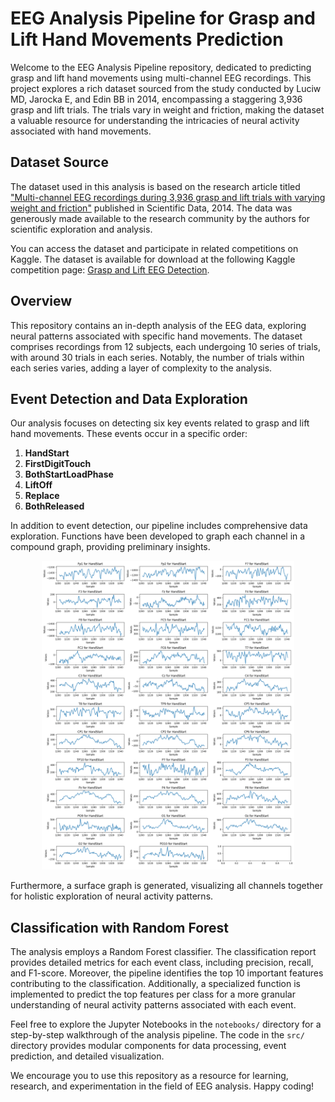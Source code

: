 # EEG Analysis Pipeline for Grasp and Lift Hand Movements Prediction

Welcome to the EEG Analysis Pipeline repository, dedicated to predicting grasp and lift hand movements using multi-channel EEG recordings. This project explores a rich dataset sourced from the study conducted by Luciw MD, Jarocka E, and Edin BB in 2014, encompassing a staggering 3,936 grasp and lift trials. The trials vary in weight and friction, making the dataset a valuable resource for understanding the intricacies of neural activity associated with hand movements.

## Dataset Source

The dataset used in this analysis is based on the research article titled ["Multi-channel EEG recordings during 3,936 grasp and lift trials with varying weight and friction"](https://www.nature.com/articles/sdata201447) published in Scientific Data, 2014. The data was generously made available to the research community by the authors for scientific exploration and analysis.

You can access the dataset and participate in related competitions on Kaggle. The dataset is available for download at the following Kaggle competition page: [Grasp and Lift EEG Detection](https://www.kaggle.com/competitions/grasp-and-lift-eeg-detection/overview).

## Overview

This repository contains an in-depth analysis of the EEG data, exploring neural patterns associated with specific hand movements. The dataset comprises recordings from 12 subjects, each undergoing 10 series of trials, with around 30 trials in each series. Notably, the number of trials within each series varies, adding a layer of complexity to the analysis.

## Event Detection and Data Exploration

Our analysis focuses on detecting six key events related to grasp and lift hand movements. These events occur in a specific order:

1. **HandStart**
2. **FirstDigitTouch**
3. **BothStartLoadPhase**
4. **LiftOff**
5. **Replace**
6. **BothReleased**

In addition to event detection, our pipeline includes comprehensive data exploration. Functions have been developed to graph each channel in a compound graph, providing preliminary insights.

<div align="center">
  <img src="Figures/EEG_1.png" width=80% height=80% alt="RM.">
</div>

Furthermore, a surface graph is generated, visualizing all channels together for holistic exploration of neural activity patterns.









## Classification with Random Forest

The analysis employs a Random Forest classifier. The classification report provides detailed metrics for each event class, including precision, recall, and F1-score. Moreover, the pipeline identifies the top 10 important features contributing to the classification. Additionally, a specialized function is implemented to predict the top features per class for a more granular understanding of neural activity patterns associated with each event.

Feel free to explore the Jupyter Notebooks in the `notebooks/` directory for a step-by-step walkthrough of the analysis pipeline. The code in the `src/` directory provides modular components for data processing, event prediction, and detailed visualization.

We encourage you to use this repository as a resource for learning, research, and experimentation in the field of EEG analysis. Happy coding!
